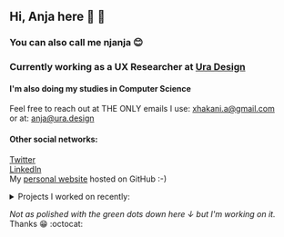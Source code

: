 ## Hi, Anja here :purple_heart: :rainbow: ##
### You can also call me njanja :blush: ###
### Currently working as a UX Researcher at [Ura Design](http://https://ura.design// "Ura") ###
#### I'm also doing my studies in Computer Science ####
Feel free to reach out at THE ONLY emails I use: xhakani.a@gmail.com <br>
or at: anja@ura.design
#### Other social networks: 
[Twitter](https://twitter.com/anjaxhakani "twitter") <br>
[LinkedIn](https://www.linkedin.com/in/anja-xhakani-0a78b718a/ "linkedin") <br>
My [personal website](https://axhakani.github.io/ "website") hosted on GitHub :-) 

<details>
<summary>Projects I worked on recently:</summary>
<br>
- Briar <br>
- CalyxOS Accessibility Audit <br>
- Thunderbird PGP Encryption 
</details>

*Not as polished with the green dots down here ↓ but I'm working on it.* Thanks :grin: :octocat:


<!---
axhakani/axhakani is a ✨ special ✨ repository because its `README.md` (this file) appears on your GitHub profile.
You can click the Preview link to take a look at your changes.
--->
